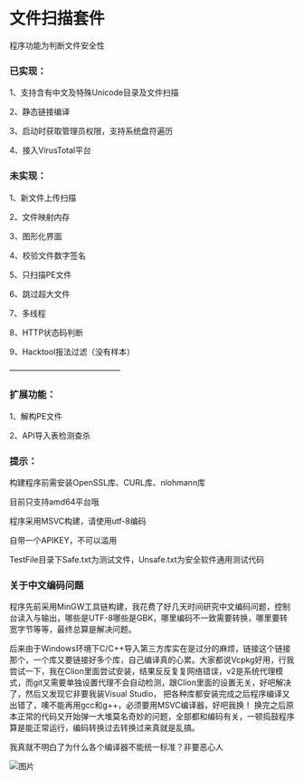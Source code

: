 # 文件扫描套件

程序功能为判断文件安全性

### 已实现：

1、支持含有中文及特殊Unicode目录及文件扫描

2、静态链接编译

3、启动时获取管理员权限，支持系统盘符遍历

4、接入VirusTotal平台

### 未实现：

1、新文件上传扫描

2、文件映射内存

3、图形化界面

4、校验文件数字签名

5、只扫描PE文件

6、跳过超大文件

7、多线程

8、HTTP状态码判断

9、Hacktool报法过滤（没有样本）

——————————————

### 扩展功能：

1、解构PE文件

2、API导入表检测查杀



### 提示：

构建程序前需安装OpenSSL库、CURL库、nlohmann库

目前只支持amd64平台哦

程序采用MSVC构建，请使用utf-8编码

自带一个APIKEY，不可以滥用

TestFile目录下Safe.txt为测试文件，Unsafe.txt为安全软件通用测试代码

### 关于中文编码问题

程序先前采用MinGW工具链构建，我花费了好几天时间研究中文编码问题，控制台读入与输出，哪些是UTF-8哪些是GBK，哪里编码不一致需要转换，哪里要转宽字节等等，最终总算是解决问题。

后来由于Windows环境下C/C++导入第三方库实在是过分的麻烦，链接这个链接那个，一个库又要链接好多个库，自己编译真的心累。大家都说Vcpkg好用，行我尝试一下，我在Clion里面尝试安装，结果反反复复网络错误，v2是系统代理模式，而git又需要单独设置代理不会自动检测，跟Clion里面的设置无关，好吧解决了，然后又发现它非要我装Visual Studio，
把各种库都安装完成之后程序编译又出错了，噢不能再用gcc和g++，必须要用MSVC编译器，好吧我换！
换完之后原本正常的代码又开始弹一大堆莫名奇妙的问题，全部都和编码有关，一顿捣鼓程序算是能正常运行，编码转换过去转换过来真就是乱搞。

我真就不明白了为什么各个编译器不能统一标准？非要恶心人

![图片](https://github.com/MICHAEL-888/jbc/assets/61051861/1e146949-c0db-4d19-a88e-9a365ce765d6)

